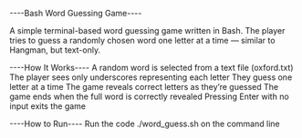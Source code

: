    ----Bash Word Guessing Game----

A simple terminal-based word guessing game written in Bash. The player tries to guess a randomly chosen word one letter at a time — similar to Hangman, but text-only.

   ----How It Works----
A random word is selected from a text file (oxford.txt)
The player sees only underscores representing each letter
They guess one letter at a time
The game reveals correct letters as they’re guessed
The game ends when the full word is correctly revealed
Pressing Enter with no input exits the game

   ----How to Run----
Run the code ./word_guess.sh on the command line


